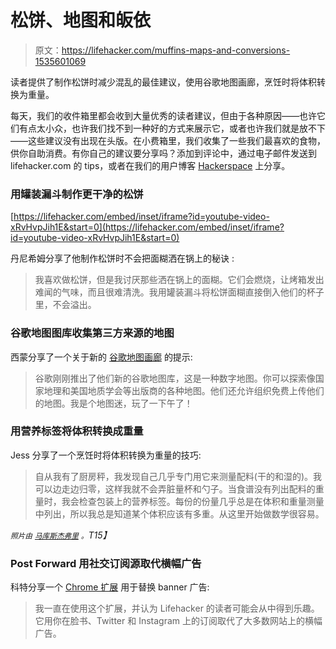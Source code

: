 # 松饼、地图和皈依

> 原文：<https://lifehacker.com/muffins-maps-and-conversions-1535601069>

读者提供了制作松饼时减少混乱的最佳建议，使用谷歌地图画廊，烹饪时将体积转换为重量。



每天，我们的收件箱里都会收到大量优秀的读者建议，但由于各种原因——也许它们有点太小众，也许我们找不到一种好的方式来展示它，或者也许我们就是放不下——这些建议没有出现在头版。在小费箱里，我们收集了一些我们最喜欢的食物，供你自助消费。有你自己的建议要分享吗？添加到评论中，通过电子邮件发送到 lifehacker.com 的 tips，或者在我们的用户博客 [Hackerspace](http://hackerspace.lifehacker.com) 上分享。

### 用罐装漏斗制作更干净的松饼

 [https://lifehacker.com/embed/inset/iframe?id=youtube-video-xRvHvpJih1E&start=0](https://lifehacker.com/embed/inset/iframe?id=youtube-video-xRvHvpJih1E&start=0) 

丹尼希姆分享了他制作松饼时不会把面糊洒在锅上的秘诀 :

> 我喜欢做松饼，但是我讨厌那些洒在锅上的面糊。它们会燃烧，让烤箱发出难闻的气味，而且很难清洗。我用罐装漏斗将松饼面糊直接倒入他们的杯子里，不会溢出。

### 谷歌地图图库收集第三方来源的地图

西蒙分享了一个关于新的 [谷歌地图画廊](https://maps.google.com/gallery/) 的提示:

> 谷歌刚刚推出了他们新的谷歌地图库，这是一种数字地图。你可以探索像国家地理和美国地质学会等出版商的各种地图。他们还允许组织免费上传他们的地图。我是个地图迷，玩了一下午了！

### 用营养标签将体积转换成重量

Jess 分享了一个烹饪时将体积转换为重量的技巧:

> 自从我有了厨房秤，我发现自己几乎专门用它来测量配料(干的和湿的)。我可以边走边归零，这样我就不会弄脏量杯和勺子。当食谱没有列出配料的重量时，我会检查包装上的营养标签。每份的份量几乎总是在体积和重量测量中列出，所以我总是知道某个体积应该有多重。从这里开始做数学很容易。

*<small>照片由</small>* [*<small>马库斯杰弗里</small>*](https://secure.flickr.com/photos/felixmarcus/2484554920/sizes/z/in/photostream/) *<small>。</small>T15】*

### Post Forward 用社交订阅源取代横幅广告

科特分享一个 [Chrome 扩展](https://chrome.google.com/webstore/detail/post-forward/oaoppnlfbpcbjdinekifafbadclbnfem) 用于替换 banner 广告:

> 我一直在使用这个扩展，并认为 Lifehacker 的读者可能会从中得到乐趣。它用你在脸书、Twitter 和 Instagram 上的订阅取代了大多数网站上的横幅广告。